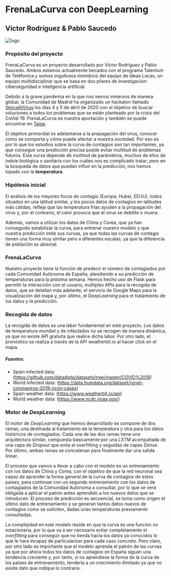 # FrenaLaCurva con DeepLearning
## Victor Rodríguez & Pablo Saucedo

![logo](https://github.com/p-saucedo/FrenaLaCurva/blob/master/logo.jpg)

### Propósito del proyecto
FrenaLaCurva es un proyecto desarrollado por Victor Rodríguez y Pablo Saucedo. Ambos estamos actualmente becados con el programa Talentum de Teléfonica y somos orgullosos miembros del equipo de Ideas Locas, un equipo multidisciplinar que se basa en dos pilares de investigación: ciberseguridad e inteligencia artificial. 

Debido a la grave pandemia en la que nos vemos inmersos de manera global, la Comunidad de Madrid ha organizado un hackaton llamado [VenceAlVirus](https://vencealvirus.org/) los días 4 y 5 de abril de 2020 con el objetivo de buscar soluciones a todos los problemas que se están planteado por la crisis del CoVid-19. FrenaLaCurva es nuestra aportación y también se puede encontrar en [Taiga](https://taiga.vencealvirus.software.imdea.org/project/psaucedo-frenalacurva-con-deeplearning/timeline).

El objetivo primordial es adelantarse a la propagación del virus, conocer cómo se comporta y cómo puede afectar a nuestra sociedad. Por eso es por lo que los estudios sobre la curva de contagios son tan importantes, ya que conseguir una predicción precisa puede evitar multitud de problemas futuros. Esta curva depende de multitud de parámetros, muchos de ellos de índole biológica o sanitaria con los cuáles nos es complicado tratar; pero en la búsqueda de datos que puedan influir en la predicción, nos hemos topado con la **temperatura**.

### Hipótesis inicial
El análisis de los mayores focos de contagio (Europa, Hubei, EEUU), todos situados en una latitud similar, y los pocos datos de contagios en latitudes más cálidas, refleja que las temperatura frías ayuden a la propagación del virus y, por el contrario, el calor provoca que el virus se debilite o muera. 

Además, vamos a utilizar los datos de China y Corea, que ya han conseguido estabilizar la curva, para entrenar nuestro modelo y que nuestra predicción imite sus curvas, ya que todas las curvas de contagio tienen una forma muy similar pero a diferentes escalas, ya que la diferencia de población es abismal.

### FrenaLaCurva
Nuestro proyecto tiene la función de predecir el número de contagiados por cada Comunidad Autónoma de España, atendiendo a su predicción de temperaturas para la próxima semana. Hemos hecho uso de Flask para permitir la interacción con el usuario, múltiples APIs para la recogida de datos, que se detallan más adelante, el servicio de Google Maps para la visualización del mapa y, por último, el *DeepLearning* para el tratamiento de los datos y la predicción.


### Recogida de datos
La recogida de datos es una labor fundamental en este proyecto. Los datos de temperatura mundial y de infectados no se recogen de manera dinámica, ya que no existe API gratuita que realice dicha labor. Por otro lado, el pronóstico se realiza a través de la API weatherbit.io al hacer click en el mapa.

##### Fuentes:
* Spain infected data: (https://github.com/datadista/datasets/tree/master/COVID%2019)
* World Infected data: (https://data.humdata.org/dataset/novel-coronavirus-2019-ncov-cases)
* Spain weather data: (https://www.weatherbit.io/api)
* World weather data: (https://www.ncdc.noaa.gov/)

### Motor de *DeepLearning*
El motor de *DeepLearning* que hemos desarrollado se compone de dos ramas, una destinada al tratamiento de la temperatura y otra para los datos históricos de contagiados. Cada una de las dos ramas tiene una arquitectura similar, compuesta básicamente por una *LSTM* acompañada de una capa de *Dropout* que evita el overfitting y seguidas de capas *Dense*. Por último, ambas ramas se concatenan para finalmente dar una salida linear.

El proceso que vamos a llevar a cabo con el modelo es un entrenamiento con los datos de China y Corea, con el objetivo de que la red neuronal sea capaz de aprender la forma general de la curva de contagios de estos paises, para continuar con un segundo entrenamiento con los datos de contagiados de la Comunidad Autónoma a consultar, por lo que se verá obligada a aplicar el patrón antes aprendido a los nuevos datos que se introducen. El proceso de predicción es secuencial, se toma como origen el último dato de entrenamiento y se generan tantos datos nuevos de contagios como se soliciten, dadas unas temperaturas previamente consultadas.

La complejidad en este modelo reside en que la curva es una función no estacionaria, por lo que va a ser necesario evitar completamente el *overfitting* para conseguir que no tienda hacia los datos ya conocidos lo que le hara incapaz de particularizar para cada caso concreto. Pero claro, por otro lado es importante que el modelo aprenda el patrón de las curvas ya que por ahora todos los datos de contagios en España siguen una tendencia creciente y, por tanto, si no aprendiese la forma de la curva de los países de entrenamiento, tendería a un crecimiento ilimitado ya que no existe dato que indique lo contrario. 




